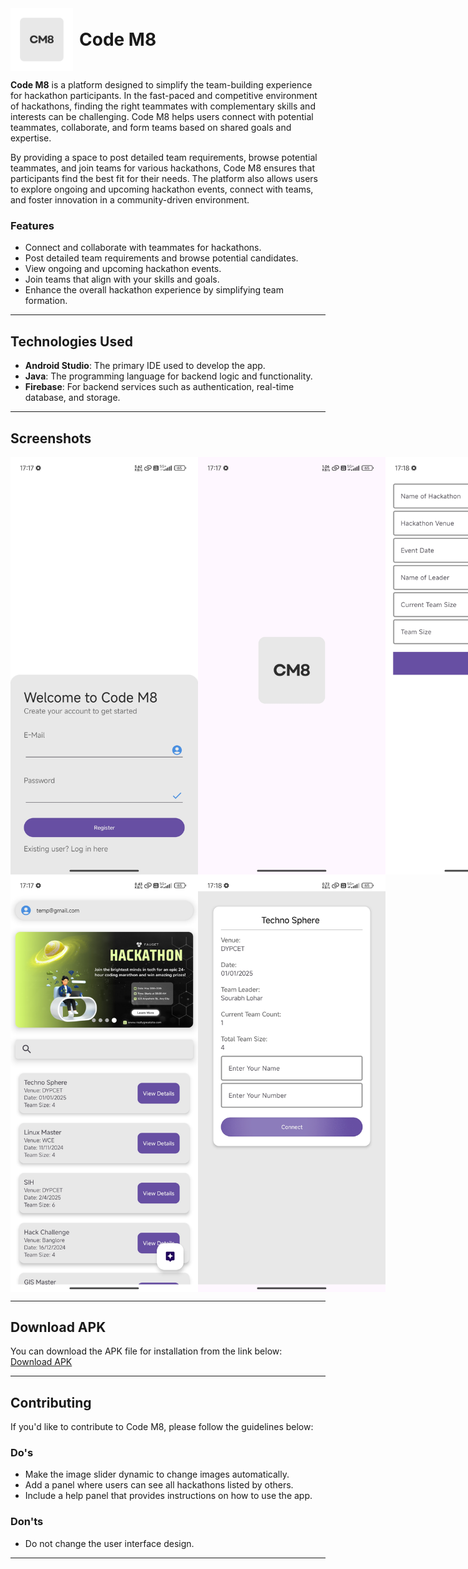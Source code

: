 <div style="display: flex; align-items: center;">
  <img src="assests/CM8.png" alt="Code M8 Logo" width="100" height="100" style="margin-right: 10px;">
  <h1 style="margin: 0; vertical-align: middle;">Code M8</h1>
</div>



**Code M8** is a platform designed to simplify the team-building experience for hackathon participants. In the fast-paced and competitive environment of hackathons, finding the right teammates with complementary skills and interests can be challenging. Code M8 helps users connect with potential teammates, collaborate, and form teams based on shared goals and expertise.

By providing a space to post detailed team requirements, browse potential teammates, and join teams for various hackathons, Code M8 ensures that participants find the best fit for their needs. The platform also allows users to explore ongoing and upcoming hackathon events, connect with teams, and foster innovation in a community-driven environment.

### Features
- Connect and collaborate with teammates for hackathons.
- Post detailed team requirements and browse potential candidates.
- View ongoing and upcoming hackathon events.
- Join teams that align with your skills and goals.
- Enhance the overall hackathon experience by simplifying team formation.

---

## Technologies Used

- **Android Studio**: The primary IDE used to develop the app.
- **Java**: The programming language for backend logic and functionality.
- **Firebase**: For backend services such as authentication, real-time database, and storage.

---

## Screenshots

<div style="display: flex; justify-content: space-between;">
  <img src="assests/1.jpg" alt="Login Page" width="300" height="auto">
  <img src="assests/2.jpg" alt="Code M8 Screenshot" width="300" height="auto">
  <img src="assests/3.jpg" alt="Code M8 Screenshot" width="300" height="auto">
</div>

<div style="display: flex; justify-content: space-between;">
  <img src="assests/4.jpg" alt="Code M8 Screenshot" width="300" height="auto">
  
<img src="assests/5.jpg" alt="Code M8 Screenshot" width="300" height="auto">
</div>


---

## Download APK

You can download the APK file for installation from the link below:
[Download APK](assests/cm8.apk)

---

## Contributing

If you'd like to contribute to Code M8, please follow the guidelines below:

### Do's
- Make the image slider dynamic to change images automatically.
- Add a panel where users can see all hackathons listed by others.
- Include a help panel that provides instructions on how to use the app.

### Don'ts
- Do not change the user interface design.

---

